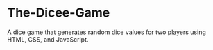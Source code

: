 # The-Dicee-Game

A dice game that generates random dice values for two players using HTML, CSS, and JavaScript. 
